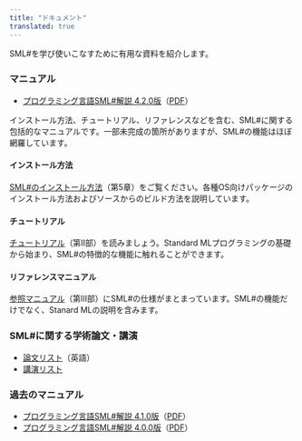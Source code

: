 ```yaml
---
title: "ドキュメント"
translated: true
---
```


SML#を学び使いこなすために有用な資料を紹介します。

### マニュアル

* [プログラミング言語SML#解説 4.2.0版](4.2.0/)（[PDF](4.2.0/manual.pdf)）

インストール方法、チュートリアル、リファレンスなどを含む、SML#に関する包括的なマニュアルです。一部未完成の箇所がありますが、SML#の機能はほぼ網羅しています。

#### インストール方法

[SML#のインストール方法](4.2.0/Ch5.html)（第5章）をご覧ください。各種OS向けパッケージのインストール方法およびソースからのビルド方法を説明しています。

#### チュートリアル

[チュートリアル](4.2.0/Pt2.html)（第II部）を読みましょう。Standard MLプログラミングの基礎から始まり、SML#の特徴的な機能に触れることができます。

#### リファレンスマニュアル

[参照マニュアル](4.2.0/Pt3.html)（第III部）にSML#の仕様がまとまっています。SML#の機能だけでなく、Stanard MLの説明を含みます。

### SML#に関する学術論文・講演

* [論文リスト](../../en/documents/publications.md)（英語）
* [講演リスト](talks.md)

### 過去のマニュアル

* [プログラミング言語SML#解説 4.1.0版](4.1.0/)（[PDF](4.1.0/manual.pdf)）
* [プログラミング言語SML#解説 4.0.0版](4.0.0/)（[PDF](4.0.0/manual.pdf)）
